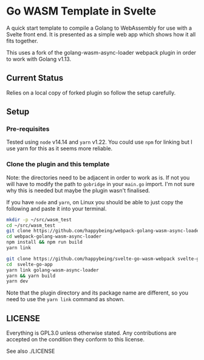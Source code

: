 # Go WASM Template in Svelte
A quick start template to compile a Golang to WebAssembly for use with a Svelte front end. It is presented as a simple web app which shows how it all fits together.

This uses a fork of the golang-wasm-async-loader webpack plugin in order to work with Golang v1.13.

## Current Status

Relies on a local copy of forked plugin so follow the setup carefully.

## Setup

### Pre-requisites
Tested using `node` v14.14 and `yarn` v1.22. You could use `npm` for linking but I use yarn for this as it seems more reliable.

### Clone the plugin and this template

Note: the directories need to be adjacent in order to work as is. If not you will have to modify the path to `gobridge` in your `main.go` import. I'm not sure why this is needed but maybe the plugin wasn't finalised.

If you have `node` and `yarn`, on Linux you should be able to just copy the following and paste it into your terminal.
``` bash
mkdir -p ~/src/wasm_test
cd ~/src/wasm_test
git clone https://github.com/happybeing/webpack-golang-wasm-async-loader
cd webpack-golang-wasm-async-loader
npm install && npm run build
yarn link

git clone https://github.com/happybeing/svelte-go-wasm-webpack svelte-go-app
cd  svelte-go-app
yarn link golang-wasm-async-loader
yarn && yarn build
yarn dev
```
Note that the plugin directory and its package name are different, so you need to use the `yarn link` command as shown.

## LICENSE

Everything is GPL3.0 unless otherwise stated. Any contributions are accepted on the condition they conform to this license.

See also ./LICENSE